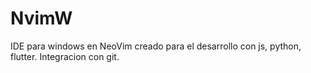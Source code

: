 # NvimW
IDE para windows en NeoVim creado para el desarrollo con js, python, flutter. Integracion con git.
